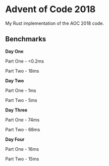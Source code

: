# Advent of Code 2018
My Rust implementation of the AOC 2018 code.
## Benchmarks
**Day One**

Part One - <0.2ms

Part Two - 18ms

**Day Two**

Part One - 1ms

Part Two - 5ms

**Day Three**

Part One - 74ms

Part Two - 68ms

**Day Four**

Part One - 16ms

Part Two - 15ms